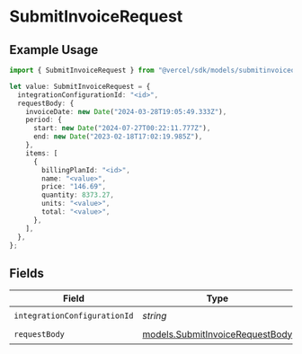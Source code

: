 # SubmitInvoiceRequest

## Example Usage

```typescript
import { SubmitInvoiceRequest } from "@vercel/sdk/models/submitinvoiceop.js";

let value: SubmitInvoiceRequest = {
  integrationConfigurationId: "<id>",
  requestBody: {
    invoiceDate: new Date("2024-03-28T19:05:49.333Z"),
    period: {
      start: new Date("2024-07-27T00:22:11.777Z"),
      end: new Date("2023-02-18T17:02:19.985Z"),
    },
    items: [
      {
        billingPlanId: "<id>",
        name: "<value>",
        price: "146.69",
        quantity: 8373.27,
        units: "<value>",
        total: "<value>",
      },
    ],
  },
};
```

## Fields

| Field                                                                    | Type                                                                     | Required                                                                 | Description                                                              |
| ------------------------------------------------------------------------ | ------------------------------------------------------------------------ | ------------------------------------------------------------------------ | ------------------------------------------------------------------------ |
| `integrationConfigurationId`                                             | *string*                                                                 | :heavy_check_mark:                                                       | N/A                                                                      |
| `requestBody`                                                            | [models.SubmitInvoiceRequestBody](../models/submitinvoicerequestbody.md) | :heavy_check_mark:                                                       | N/A                                                                      |